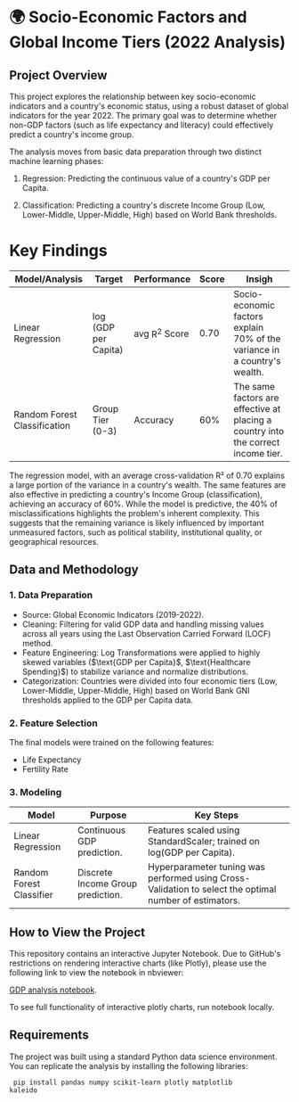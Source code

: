 # 🌍 Socio-Economic Factors and Global Income Tiers (2022 Analysis)
## Project Overview
This project explores the relationship between key socio-economic indicators and a country's economic status, using a robust dataset of global indicators for the year 2022. 
The primary goal was to determine whether non-GDP factors (such as life expectancy and literacy) could effectively predict a country's income group.

The analysis moves from basic data preparation through two distinct machine learning phases:

1. Regression: Predicting the continuous value of a country's GDP per Capita.

2. Classification: Predicting a country's discrete Income Group (Low, Lower-Middle, Upper-Middle, High) based on World Bank thresholds.


# Key Findings
| Model/Analysis                | Target                         | Performance             | Score  | Insigh                                                                             |
|-------------------------------|--------------------------------|-------------------------|--------|------------------------------------------------------------------------------------|
| Linear Regression             | $\log(\text{GDP per Capita})$  | avg $\text{R}^2$ Score  | 0.70   | Socio-economic factors explain 70% of the variance in a country's wealth.          |
| Random Forest Classification  | Group Tier (0-3)               | Accuracy                | 60%    | The same factors are effective at placing a country into the correct income tier.  |




The regression model, with an average cross-validation R² of 0.70 explains a large portion of the variance in a country's wealth.
The same features are also effective in predicting a country's Income Group (classification), achieving an accuracy of 60%.
While the model is predictive, the 40% of misclassifications highlights the problem's inherent complexity. 
This suggests that the remaining variance is likely influenced by important unmeasured factors, such as political stability, institutional quality, or geographical resources.


## Data and Methodology
### 1. Data Preparation
<ul>
<li> Source: Global Economic Indicators (2019-2022).</li>
<li> Cleaning: Filtering for valid GDP data and handling missing values across all years using the Last Observation Carried Forward (LOCF) method.</li>
<li> Feature Engineering: Log Transformations were applied to highly skewed variables ($\text{GDP per Capita}$, $\text{Healthcare Spending}$) to stabilize variance and normalize distributions.</li>
<li> Categorization: Countries were divided into four economic tiers (Low, Lower-Middle, Upper-Middle, High) based on World Bank GNI thresholds applied to the GDP per Capita data.</li>
</ul>

### 2. Feature Selection
The final models were trained on the following features:
<ul>
<li> Life Expectancy</li>
<li> Fertility Rate</li>
</ul>

### 3. Modeling
| Model                    |Purpose                            | Key Steps                                                                                              |
|--------------------------|-----------------------------------|--------------------------------------------------------------------------------------------------------|
| Linear Regression        |Continuous GDP prediction.         | Features scaled using StandardScaler; trained on log(GDP per Capita).
| Random Forest Classifier |Discrete Income Group prediction.  | Hyperparameter tuning was performed using Cross-Validation to select the optimal number of estimators. |


## How to View the Project
This repository contains an interactive Jupyter Notebook. 
Due to GitHub's restrictions on rendering interactive charts (like Plotly), please use the following link to view the notebook in nbviewer:

[GDP analysis notebook](https://nbviewer.org/github/rParkerT/GDP_analysis/blob/main/macro_economy.ipynb).

To see full functionality of interactive plotly charts, run notebook locally. 

## Requirements
The project was built using a standard Python data science environment. You can replicate the analysis by installing the following libraries:

<code> pip install pandas numpy scikit-learn plotly matplotlib kaleido</code>

